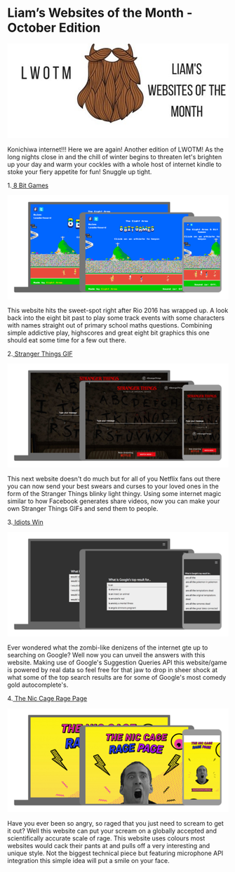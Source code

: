 Liam’s Websites of the Month - October Edition
=============================================

![LWOTM Logo](../../LWOTM-logo-beard.jpg)

Konichiwa internet!!! Here we are again! Another edition of LWOTM! As the long nights close in and the chill of winter begins to threaten let's brighten up your day and warm your cockles with a whole host of internet kindle to stoke your fiery appetite for fun! Snuggle up tight.

1.[ 8 Bit Games](http://8bitgames.eightarms.co.uk/)

![8 Bit Game homepage](eight-bit-games.jpg)

This website hits the sweet-spot right after Rio 2016 has wrapped up. A look back into the eight bit past to play some track events with some characters with names straight out of primary school maths questions. Combining simple addictive play, highscores and great eight bit graphics this one should eat some time for a few out there.

2.[ Stranger Things GIF](https://strangergif.com/)

![Stranger Things GIF homepage](stranger-things-gif.jpg)

This next website doesn't do much but for all of you Netflix fans out there you can now send your best swears and curses to your loved ones in the form of the Stranger Things blinky light thingy. Using some internet magic similar to how Facebook generates share videos, now you can make your own Stranger Things GIFs and send them to people.

3.[ Idiots Win](http://idiots.win/)

![Idiots Win homepage](idiots-win.jpg)

Ever wondered what the zombi-like denizens of the internet gte up to searching on Google? Well now you can unveil the answers with this website. Making use of Google's Suggestion Queries API this website/game is powered by real data so feel free for that jaw to drop in sheer shock at what some of the top search results are for some of Google's most comedy gold autocomplete's.

4.[ The Nic Cage Rage Page](https://ragelikecage.com/)

![The Nic Cage Rage Page homepage](the-nic-cage-rage-page.jpg)

Have you ever been so angry, so raged that you just need to scream to get it out? Well this website can put your scream on a globally accepted and scientifically accurate scale of rage. This website uses colours most websites would cack their pants at and pulls off a very interesting and unique style. Not the biggest technical piece but featuring microphone API integration this simple idea will put a smile on your face.
